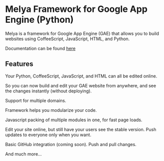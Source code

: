 Melya Framework for Google App Engine (Python)
==============================================

Melya is a framework for Google App Engine (GAE) that allows you to build websites using CoffeeScript, JavaScript, HTML, and Python.

Documentation can be found [here](https://github.com/amirshim/melya/wiki)

Features
--------

Your Python, CoffeeScript, JavaScript, and HTML can all be edited online.

So you can now build and edit your GAE website from anywhere, and see the changes instantly (without deploying).

Support for multiple domains.

Framework helps you modularize your code.

Javascript packing of multiple modules in one, for fast page loads.

Edit your site online, but still have your users see the stable version.  Push updates to everyone only when you want.

Basic GitHub integration (coming soon).  Push and pull changes.

And much more...
